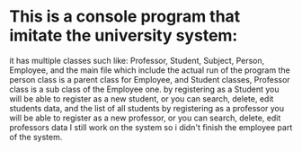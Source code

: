 # This is a console program that imitate the university system:
it has multiple classes such like: Professor, Student, Subject, Person, Employee, and the main file which include the actual run of the program
the person class is a parent class for Employee, and Student classes, Professor class is a sub class of the Employee one.
by registering as a Student you will be able to register as a new student, or you can search, delete, edit students data, and the list of all students
by registering as a professor you will be able to register as a new professor, or you can search, delete, edit professors data
I still work on the system so i didn't finish the employee part of the system.
